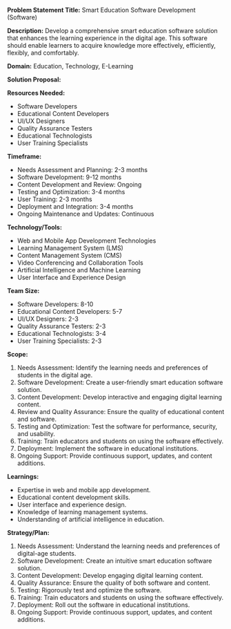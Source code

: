 **Problem Statement Title:** Smart Education Software Development (Software)

**Description:** Develop a comprehensive smart education software solution that enhances the learning experience in the digital age. This software should enable learners to acquire knowledge more effectively, efficiently, flexibly, and comfortably.

**Domain:** Education, Technology, E-Learning

**Solution Proposal:**

**Resources Needed:**
- Software Developers
- Educational Content Developers
- UI/UX Designers
- Quality Assurance Testers
- Educational Technologists
- User Training Specialists

**Timeframe:**
- Needs Assessment and Planning: 2-3 months
- Software Development: 9-12 months
- Content Development and Review: Ongoing
- Testing and Optimization: 3-4 months
- User Training: 2-3 months
- Deployment and Integration: 3-4 months
- Ongoing Maintenance and Updates: Continuous

**Technology/Tools:**
- Web and Mobile App Development Technologies
- Learning Management System (LMS)
- Content Management System (CMS)
- Video Conferencing and Collaboration Tools
- Artificial Intelligence and Machine Learning
- User Interface and Experience Design

**Team Size:**
- Software Developers: 8-10
- Educational Content Developers: 5-7
- UI/UX Designers: 2-3
- Quality Assurance Testers: 2-3
- Educational Technologists: 3-4
- User Training Specialists: 2-3

**Scope:**
1. Needs Assessment: Identify the learning needs and preferences of students in the digital age.
2. Software Development: Create a user-friendly smart education software solution.
3. Content Development: Develop interactive and engaging digital learning content.
4. Review and Quality Assurance: Ensure the quality of educational content and software.
5. Testing and Optimization: Test the software for performance, security, and usability.
6. Training: Train educators and students on using the software effectively.
7. Deployment: Implement the software in educational institutions.
8. Ongoing Support: Provide continuous support, updates, and content additions.

**Learnings:**
- Expertise in web and mobile app development.
- Educational content development skills.
- User interface and experience design.
- Knowledge of learning management systems.
- Understanding of artificial intelligence in education.

**Strategy/Plan:**
1. Needs Assessment: Understand the learning needs and preferences of digital-age students.
2. Software Development: Create an intuitive smart education software solution.
3. Content Development: Develop engaging digital learning content.
4. Quality Assurance: Ensure the quality of both software and content.
5. Testing: Rigorously test and optimize the software.
6. Training: Train educators and students on using the software effectively.
7. Deployment: Roll out the software in educational institutions.
8. Ongoing Support: Provide continuous support, updates, and content additions.
